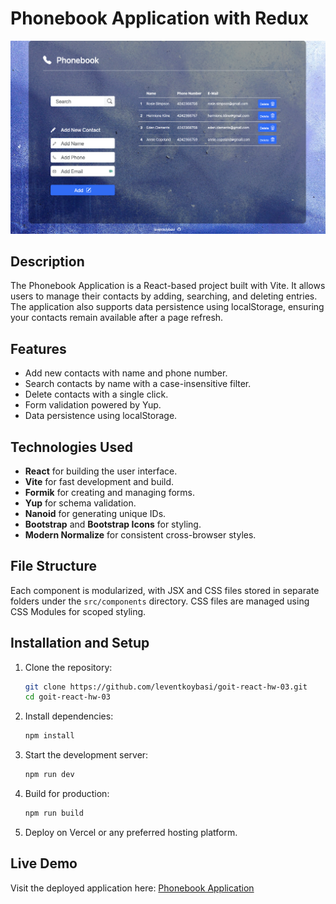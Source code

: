 # Phonebook Application with Redux

[![Project Preview](./src/assets/image/project-screenshot.png)](https://goit-react-hw-03-levent.vercel.app/)

## Description

The Phonebook Application is a React-based project built with Vite. It allows users to manage their contacts by adding, searching, and deleting entries. The application also supports data persistence using localStorage, ensuring your contacts remain available after a page refresh.

## Features

- Add new contacts with name and phone number.
- Search contacts by name with a case-insensitive filter.
- Delete contacts with a single click.
- Form validation powered by Yup.
- Data persistence using localStorage.

## Technologies Used

- **React** for building the user interface.
- **Vite** for fast development and build.
- **Formik** for creating and managing forms.
- **Yup** for schema validation.
- **Nanoid** for generating unique IDs.
- **Bootstrap** and **Bootstrap Icons** for styling.
- **Modern Normalize** for consistent cross-browser styles.

## File Structure

Each component is modularized, with JSX and CSS files stored in separate folders under the `src/components` directory. CSS files are managed using CSS Modules for scoped styling.

## Installation and Setup

1. Clone the repository:

   ```bash
   git clone https://github.com/leventkoybasi/goit-react-hw-03.git
   cd goit-react-hw-03
   ```

2. Install dependencies:

   ```bash
   npm install
   ```

3. Start the development server:

   ```bash
   npm run dev
   ```

4. Build for production:

   ```bash
   npm run build
   ```

5. Deploy on Vercel or any preferred hosting platform.

## Live Demo

Visit the deployed application here: [Phonebook Application](https://goit-react-hw-03-levent.vercel.app/)
